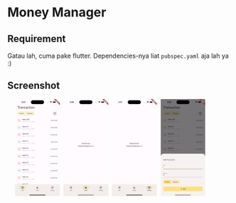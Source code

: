 # Money Manager

## Requirement

Gatau lah, cuma pake flutter.
Dependencies-nya liat `pubspec.yaml` aja lah ya :)

## Screenshot

<pre>
  <img title="List Screen" alt="List Screen" src="./screenshoot/list.png" width="20%"> <img title="Chart Screen" alt="Chart Screen" src="./screenshoot/chart.png" width="20%"> <img title="Setting Screen" alt="Setting Screen" src="./screenshoot/setting.png" width="20%"> <img title="Create Screen" alt="Create Screen" src="./screenshoot/create.png" width="20%">
</pre>
